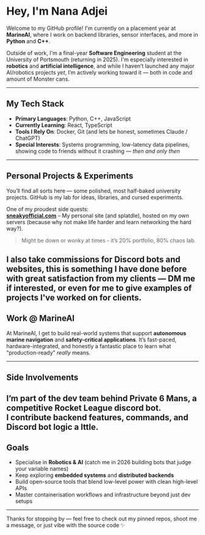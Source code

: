 # Hey, I'm Nana Adjei

Welcome to my GitHub profile! I'm currently on a placement year at **MarineAI**, where I work on backend libraries, sensor interfaces, and more in **Python** and **C++**.

Outside of work, I'm a final-year **Software Engineering** student at the University of Portsmouth (returning in 2025). I'm especially interested in **robotics** and **artificial intelligence**, and while I haven’t launched any major AI/robotics projects *yet*, I’m actively working toward it — both in code and amount of Monster cans.

---

## My Tech Stack

- **Primary Languages**: Python, C++, JavaScript
- **Currently Learning**: React, TypeScript
- **Tools I Rely On**: Docker, Git (and lets be honest, sometimes Claude / ChatGPT)
- **Special Interests**: Systems programming, low-latency data pipelines, showing code to friends without it crashing — *then and only then*

---

## Personal Projects & Experiments

You’ll find all sorts here — some polished, most half-baked university projects. GitHub is my lab for ideas, libraries, and cursed experiments.

One of my proudest side quests:  
[**sneakyofficial.com**](http://sneakyofficial.com) – My personal site (and splatdle), hosted on my own servers (because why not make life harder and learn networking the hard way?).  
>  Might be down or wonky at times - it’s 20% portfolio, 80% chaos lab.

I also take commissions for **Discord bots** and **websites**, this is something I have done before with great satisfaction from my clients — DM me if interested, or even for me to give examples of projects I've worked on for clients.
---

## Work @ MarineAI

At MarineAI, I get to build real-world systems that support **autonomous marine navigation** and **safety-critical applications**. It’s fast-paced, hardware-integrated, and honestly a fantastic place to learn what “production-ready” *really* means.

---

## Side Involvements
I’m part of the dev team behind **Private 6 Mans**, a competitive Rocket League discord bot.  
I contribute backend features, commands, and Discord bot logic a lttle.
---

## Goals

- Specialise in **Robotics & AI** (catch me in 2026 building bots that judge your variable names)
- Keep exploring **embedded systems** and **distributed backends**
- Build open-source tools that blend low-level power with clean high-level APIs
- Master containerisation workflows and infrastructure beyond just dev setups

---

Thanks for stopping by — feel free to check out my pinned repos, shoot me a message, or just vibe with the source code ✨
